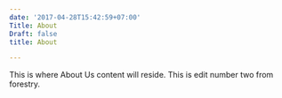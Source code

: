 ```yaml
---
date: '2017-04-28T15:42:59+07:00'
Title: About
Draft: false
title: About

---
```



This is where About Us content will reside. This is edit number two from forestry.